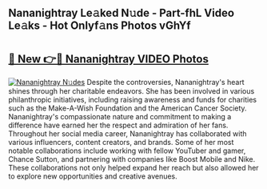 ## Nananightray Le𝚊ked N𝚞de - Part-fhL Video Le𝚊ks - Hot Onlyf𝚊ns Photos vGhYf

# <h2><a href="http://ab88501.deff.icu/?id=Nananightray">🔗 New 👉🔴 Nananightray VIDEO Photos</a></h2>

[![Nananightray N𝚞des](https://i.imgur.com/rIISA9y.gif)](http://ab88501.deff.icu/?id=Nananightray)
Despite the controversies, Nananightray's heart shines through her charitable endeavors. She has been involved in various philanthropic initiatives, including raising awareness and funds for charities such as the Make-A-Wish Foundation and the American Cancer Society. Nananightray's compassionate nature and commitment to making a difference have earned her the respect and admiration of her fans. Throughout her social media career, Nananightray has collaborated with various influencers, content creators, and brands. Some of her most notable collaborations include working with fellow YouTuber and gamer, Chance Sutton, and partnering with companies like Boost Mobile and Nike. These collaborations not only helped expand her reach but also allowed her to explore new opportunities and creative avenues.
